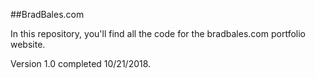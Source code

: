 ##BradBales.com

In this repository, you'll find all the code for the bradbales.com portfolio website. 

Version 1.0 completed 10/21/2018.
